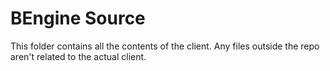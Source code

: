 # BEngine Source
This folder contains all the contents of the client. Any files outside the repo aren't related to the actual client.
